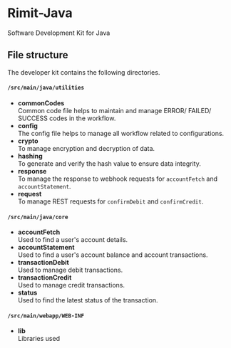 # Rimit-Java

Software Development Kit for Java

## File structure

The developer kit contains the following directories.

#### `/src/main/java/utilities`

-   **commonCodes**\
    Common code file helps to maintain and manage ERROR/ FAILED/ SUCCESS codes in the workflow.
-   **config**\
    The config file helps to manage all workflow related to configurations.
-   **crypto**\
    To manage encryption and decryption of data.
-   **hashing**\
    To generate and verify the hash value to ensure data integrity.
-   **response**\
    To manage the response to webhook requests for `accountFetch` and `accountStatement`.
-   **request**\
    To manage REST requests for `confirmDebit` and `confirmCredit`.

#### `/src/main/java/core`

-   **accountFetch**\
    Used to find a user's account details.
-   **accountStatement**\
    Used to find a user's account balance and account transactions.
-   **transactionDebit**\
    Used to manage debit transactions.
-   **transactionCredit**\
    Used to manage credit transactions.
-   **status**\
    Used to find the latest status of the transaction.

#### `/src/main/webapp/WEB-INF`

-   **lib**\
    Libraries used
